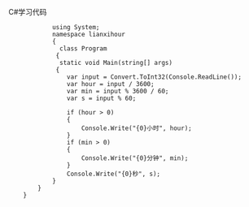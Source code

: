 C#学习代码


                using System;
                namespace lianxihour
                {
                  class Program
                 {
                  static void Main(string[] args)
                 {
                    var input = Convert.ToInt32(Console.ReadLine());
                    var hour = input / 3600;
                    var min = input % 3600 / 60;
                    var s = input % 60;

                    if (hour > 0)
                    {
                        Console.Write("{0}小时", hour);
                    }
                    if (min > 0)
                    {
                        Console.Write("{0}分钟", min);
                    }
                    Console.Write("{0}秒", s);
                }
            }
        }
